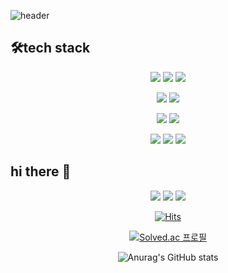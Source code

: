 ![header](https://capsule-render.vercel.app/api?type=waving&color=0:FEC99A,50:DBA9E0,100:8DD6DC&height=300&section=header&text=yewon's%20github&fontSize=60&fontAlignY=50&fontColor=FFFFFF&fontAlign=70)

## 🛠tech stack
<center>
<img src="https://img.shields.io/badge/Spring-6DB33F?style=for-the-badge&logo=Spring&logoColor=white"/></a> <img src="https://img.shields.io/badge/SpringBoot-6DB33F?style=for-the-badge&logo=SpringBoot&logoColor=white"/></a> <img src="https://img.shields.io/badge/Java-007396?style=for-the-badge&logo=Java&logoColor=white"/></a> 

<img src="https://img.shields.io/badge/Amazon_AWS-232F3E?style=for-the-badge&logo=Amazon AWS&logoColor=white"/></a> 
<img src="https://img.shields.io/badge/MySQL-4479A1?style=for-the-badge&logo=MySQL&logoColor=white"/></a>



<img src="https://img.shields.io/badge/Python-FFD43B?style=for-the-badge&logo=Python&logoColor=white"/></a>
<img src="https://img.shields.io/badge/Jupyter-F37626?style=for-the-badge&logo=Jupyter&logoColor=white"/></a>


<img src="https://img.shields.io/badge/Jira-0052CC?style=for-the-badge&logo=JIRA&logoColor=white"/></a> 
<img src="https://img.shields.io/badge/git-F05032?style=for-the-badge&logo=git&logoColor=white"/></a>
<img src="https://img.shields.io/badge/gitlab-FC6D26?style=for-the-badge&logo=gitlab&logoColor=white"/></a>

</center>


## hi there 👋
<center>
  <a href="https://coding-zzang.tistory.com" target="_blank"><img src="https://img.shields.io/badge/Tistory  : 🔧tech Blog -eb531f?style=for-the-badge&logo=TISTORY&logoColor=white"/></a>   <a href="https://blog.naver.com/yewon7036" target="_blank"><img src="https://img.shields.io/badge/Blog : 🌈daily Blog -03CF5D?style=for-the-badge&logo=Naver&logoColor=white"/></a>  <a href="https://www.instagram.com/ye_1ne/?hl=ko" target="_blank"><img src="https://img.shields.io/badge/ye_1ne-E4405F?style=for-the-badge&logo=Instagram&logoColor=white"/></a>

[![Hits](https://hits.seeyoufarm.com/api/count/incr/badge.svg?url=https%3A%2F%2Fgithub.com%2Fuomah&count_bg=%23FAABA8&title_bg=%23653E3E&icon=&icon_color=%23E7E7E7&title=hits&edge_flat=true)](https://hits.seeyoufarm.com)



[![Solved.ac
프로필](http://mazassumnida.wtf/api/v2/generate_badge?boj=yw9330)](https://solved.ac/yw9330)

![Anurag's GitHub stats](https://github-readme-stats.vercel.app/api?username=uomah&show_icons=true&theme=vue)


</center>

<!--
 **uomah/uomah** is a ✨ _special_ ✨ repository because its `README.md` (this file) appears on your GitHub profile.


Here are some ideas to get you started:

- 🔭 I’m currently working on ...
- 🌱 I’m currently learning ...
- 👯 I’m looking to collaborate on ...
- 🤔 I’m looking for help with ...
- 💬 Ask me about ...
- 📫 How to reach me: ...
- 😄 Pronouns: ...
- ⚡ Fun fact: ...
-->





